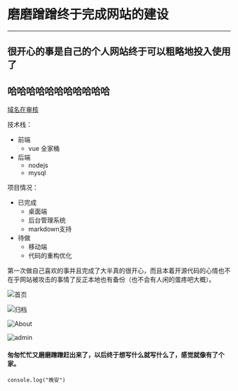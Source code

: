 # 磨磨蹭蹭终于完成网站的建设

******
## 很开心的事是自己的个人网站终于可以粗略地投入使用了
## 哈哈哈哈哈哈哈哈哈哈哈
[域名在审核](http://47.95.13.164)

技术栈：
- 前端
  - vue 全家桶
- 后端
  - nodejs
  - mysql

项目情况：
- 已完成
  - 桌面端
  - 后台管理系统
  - markdown支持
- 待做
  - 移动端
  - 代码的重构优化

第一次做自己喜欢的事并且完成了大半真的很开心，而且本着开源代码的心情也不在乎网站被攻击的事情了反正本地也有备份（也不会有人闲的蛋疼吧大概）。


![首页](http://upload-images.jianshu.io/upload_images/5377782-683d54cf9ff74903.png?imageMogr2/auto-orient/strip%7CimageView2/2/w/1240)


![归档](http://upload-images.jianshu.io/upload_images/5377782-64b50f46bc52c77d.png?imageMogr2/auto-orient/strip%7CimageView2/2/w/1240)


![About](http://upload-images.jianshu.io/upload_images/5377782-1034e82d6089c15e.png?imageMogr2/auto-orient/strip%7CimageView2/2/w/1240)


![admin](http://upload-images.jianshu.io/upload_images/5377782-ea6b6aea8d72c182.png?imageMogr2/auto-orient/strip%7CimageView2/2/w/1240)

#### 匆匆忙忙又磨磨蹭蹭赶出来了，以后终于想写什么就写什么了，感觉就像有了个家。

````
console.log("晚安")
````
